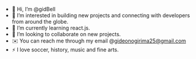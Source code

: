 - 👋 Hi, I’m @gidBell
- 👀 I’m interested in building new projects and connecting with developers from around the globe. 
- 🌱 I’m currently learning react.js.
- 💞️ I’m looking to collaborate on new projects.
- ✉️ You can reach me through my email @gideonogirima25@gmail.com
- ⚡ I love soccer, history, music and fine arts.

<!---
gidBell/gidBell is a ✨ special ✨ repository because its `README.md` (this file) appears on your GitHub profile.
You can click the Preview link to take a look at your changes.
--->
